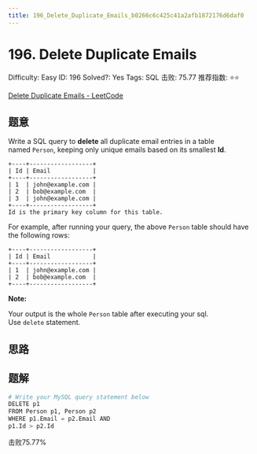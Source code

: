 ```yaml
---
title: 196_Delete_Duplicate_Emails_b0266c6c425c41a2afb1872176d6daf0
---
```


# 196. Delete Duplicate Emails

Difficulty: Easy
ID: 196
Solved?: Yes
Tags: SQL
击败: 75.77
推荐指数: ⭐⭐

[Delete Duplicate Emails - LeetCode](https://leetcode.com/problems/delete-duplicate-emails/)

## 题意

Write a SQL query to **delete** all duplicate email entries in a table named `Person`, keeping only unique emails based on its smallest **Id**.

```
+----+------------------+
| Id | Email            |
+----+------------------+
| 1  | john@example.com |
| 2  | bob@example.com  |
| 3  | john@example.com |
+----+------------------+
Id is the primary key column for this table.

```

For example, after running your query, the above `Person` table should have the following rows:

```
+----+------------------+
| Id | Email            |
+----+------------------+
| 1  | john@example.com |
| 2  | bob@example.com  |
+----+------------------+

```

**Note:**

Your output is the whole `Person` table after executing your sql. Use `delete` statement.

## 思路

## 题解

```python
# Write your MySQL query statement below
DELETE p1
FROM Person p1, Person p2
WHERE p1.Email = p2.Email AND
p1.Id > p2.Id
```

击败75.77%